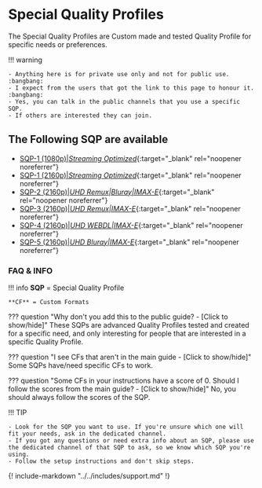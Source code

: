 # Special Quality Profiles

The Special Quality Profiles are Custom made and tested Quality Profile for specific needs or preferences.

!!! warning

    - Anything here is for private use only and not for public use. :bangbang:
    - I expect from the users that got the link to this page to honour it. :bangbang:
    - Yes, you can talk in the public channels that you use a specific SQP.
    - If others are interested they can join.

## The Following SQP are available

- [SQP-1 (1080p)|*Streaming Optimized*](/SQP/1){:target="_blank" rel="noopener noreferrer"}
- [SQP-1 (2160p)|*Streaming Optimized*](/SQP/1-4k){:target="_blank" rel="noopener noreferrer"}
- [SQP-2 (2160p)|*UHD Remux|Bluray|IMAX-E*](/SQP/2){:target="_blank" rel="noopener noreferrer"}
- [SQP-3 (2160p)|*UHD Remux|IMAX-E*](/SQP/3){:target="_blank" rel="noopener noreferrer"}
- [SQP-4 (2160p)|*UHD WEBDL|IMAX-E*](/SQP/4){:target="_blank" rel="noopener noreferrer"}
- [SQP-5 (2160p)|*UHD Bluray|IMAX-E*](/SQP/5){:target="_blank" rel="noopener noreferrer"}

### FAQ & INFO

!!! info
    **SQP** = Special Quality Profile

    **CF** = Custom Formats

??? question "Why don't you add this to the public guide? - [Click to show/hide]"
    These SQPs are advanced Quality Profiles tested and created for a specific need, and only interesting for people that are interested in a specific Quality Profile.

??? question "I see CFs that aren't in the main guide - [Click to show/hide]"
    Some SQPs have/need specific CFs to work.

??? question "Some CFs in your instructions have a score of 0. Should I follow the scores from the main guide? - [Click to show/hide]"
    No, you should always follow the scores of the SQP.

!!! TIP

    - Look for the SQP you want to use. If you're unsure which one will fit your needs, ask in the dedicated channel.
    - If you got any questions or need extra info about an SQP, please use the dedicated channel of that SQP to ask, so we know which SQP you're using.
    - Follow the setup instructions and don't skip steps.

{! include-markdown "../../includes/support.md" !}
<!-- --8<-- "includes/support.md" -->
